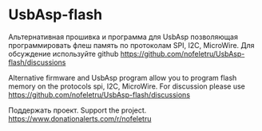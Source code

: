 # UsbAsp-flash
Альтернативная прошивка  и программа для UsbAsp позволяющая программировать флеш память по протоколам SPI, I2C, MicroWire.
Для обсуждение используйте github https://github.com/nofeletru/UsbAsp-flash/discussions

Alternative firmware and UsbAsp program allow you to program flash memory on the protocols spi, I2C, MicroWire.
For discussion please use https://github.com/nofeletru/UsbAsp-flash/discussions

Поддержать проект. Support the project.<br>
https://www.donationalerts.com/r/nofeletru
